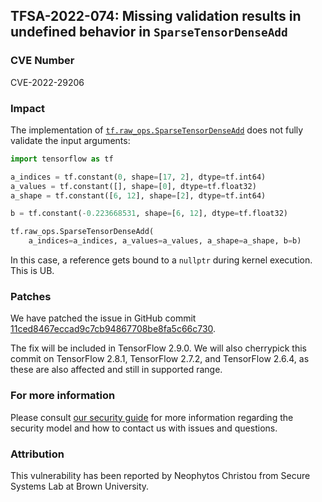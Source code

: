 ## TFSA-2022-074: Missing validation results in undefined behavior in `SparseTensorDenseAdd`

### CVE Number
CVE-2022-29206

### Impact
The implementation of [`tf.raw_ops.SparseTensorDenseAdd`](https://github.com/tensorflow/tensorflow/blob/f3b9bf4c3c0597563b289c0512e98d4ce81f886e/tensorflow/core/kernels/sparse_tensor_dense_add_op.cc) does not fully validate the input arguments:

```python
import tensorflow as tf

a_indices = tf.constant(0, shape=[17, 2], dtype=tf.int64)
a_values = tf.constant([], shape=[0], dtype=tf.float32)
a_shape = tf.constant([6, 12], shape=[2], dtype=tf.int64)

b = tf.constant(-0.223668531, shape=[6, 12], dtype=tf.float32)

tf.raw_ops.SparseTensorDenseAdd(
    a_indices=a_indices, a_values=a_values, a_shape=a_shape, b=b)
```

In this case, a reference gets bound to a `nullptr` during kernel execution. This is UB.

### Patches
We have patched the issue in GitHub commit [11ced8467eccad9c7cb94867708be8fa5c66c730](https://github.com/tensorflow/tensorflow/commit/11ced8467eccad9c7cb94867708be8fa5c66c730).

The fix will be included in TensorFlow 2.9.0. We will also cherrypick this commit on TensorFlow 2.8.1, TensorFlow 2.7.2, and TensorFlow 2.6.4, as these are also affected and still in supported range.

### For more information
Please consult [our security guide](https://github.com/tensorflow/tensorflow/blob/master/SECURITY.md) for more information regarding the security model and how to contact us with issues and questions.

### Attribution
This vulnerability has been reported by Neophytos Christou from Secure Systems Lab at Brown University.

